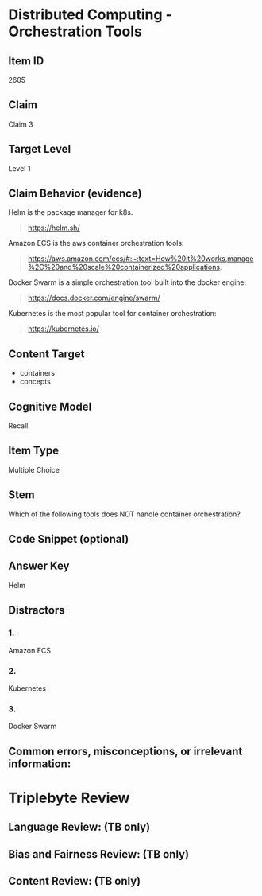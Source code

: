 # Distributed Computing - Orchestration Tools

## Item ID
2605

## Claim
Claim 3

## Target Level
Level 1

## Claim Behavior (evidence)
Helm is the package manager for k8s.
> https://helm.sh/

Amazon ECS is the aws container orchestration tools:
> https://aws.amazon.com/ecs/#:~:text=How%20it%20works,manage%2C%20and%20scale%20containerized%20applications.

Docker Swarm is a simple orchestration tool built into the docker engine:
> https://docs.docker.com/engine/swarm/

Kubernetes is the most popular tool for container orchestration:
> https://kubernetes.io/

## Content Target
- containers
- concepts

## Cognitive Model
Recall

## Item Type
Multiple Choice

## Stem
Which of the following tools does NOT handle container orchestration?

## Code Snippet (optional)

## Answer Key
Helm

## Distractors
### 1.
Amazon ECS

### 2.
Kubernetes

### 3.
Docker Swarm

## Common errors, misconceptions, or irrelevant information:

# Triplebyte Review

## Language Review: (TB only)

## Bias and Fairness Review: (TB only)

## Content Review: (TB only)
